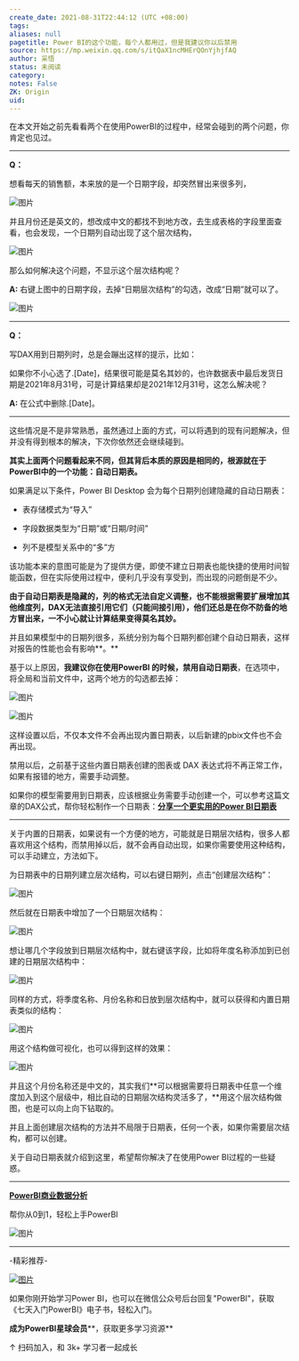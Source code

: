 ```yaml
---
create_date: 2021-08-31T22:44:12 (UTC +08:00)
tags: 
aliases: null
pagetitle: Power BI的这个功能，每个人都用过，但是我建议你以后禁用
source: https://mp.weixin.qq.com/s/itQaX1ncMHErQOnYjhjfAQ
author: 采悟
status: 未阅读
category: 
notes: False
ZK: Origin
uid: 
---
```


在本文开始之前先看看两个在使用PowerBI的过程中，经常会碰到的两个问题，你肯定也见过。

___

**Q：**

想看每天的销售额，本来放的是一个日期字段，却突然冒出来很多列，

![图片](https://mmbiz.qpic.cn/mmbiz_png/aHEbZtANQJPUabZXugXKNdmeUzxwJM4OMad0O08zgFdRica4SxgbzCE7syiaD0xYF5ywvS18nK1asdqUOeA43TGw/640?wx_fmt=png&wxfrom=5&wx_lazy=1&wx_co=1)

并且月份还是英文的，想改成中文的都找不到地方改，去生成表格的字段里面查看，也会发现，一个日期列自动出现了这个层次结构，

![图片](https://mmbiz.qpic.cn/mmbiz_png/aHEbZtANQJPUabZXugXKNdmeUzxwJM4OJApCHrXfvt9hovUb4yzex8jWb5v0nniauCcUUhcg53Uc6bjvoeryRaw/640?wx_fmt=png&wxfrom=5&wx_lazy=1&wx_co=1)

那么如何解决这个问题，不显示这个层次结构呢？

**A:** 右键上图中的日期字段，去掉“日期层次结构”的勾选，改成“日期”就可以了。

![图片](https://mmbiz.qpic.cn/mmbiz_png/aHEbZtANQJPUabZXugXKNdmeUzxwJM4Ocjbd4O8vpqgKtvfglCBI3Mzf5cDicZFTAvian0r7TbGyh1wqgXicleEkw/640?wx_fmt=png&wxfrom=5&wx_lazy=1&wx_co=1)

___

**Q：**

写DAX用到日期列时，总是会蹦出这样的提示，比如：

如果你不小心选了.\[Date\]，结果很可能是莫名其妙的，也许数据表中最后发货日期是2021年8月31号，可是计算结果却是2021年12月31号，这怎么解决呢？

**A:** 在公式中删除.\[Date\]。

___

这些情况是不是非常熟悉，虽然通过上面的方式，可以将遇到的现有问题解决，但并没有得到根本的解决，下次你依然还会继续碰到。

**其实上面两个问题看起来不同，但其背后本质的原因是相同的，根源就在于PowerBI中的一个功能：自动日期表。**

如果满足以下条件，Power BI Desktop 会为每个日期列创建隐藏的自动日期表：  

-   表存储模式为“导入”
    
-   字段数据类型为“日期”或“日期/时间”
    
-   列不是模型关系中的“多”方
    

该功能本来的意图可能是为了提供方便，即使不建立日期表也能快捷的使用时间智能函数，但在实际使用过程中，便利几乎没有享受到，而出现的问题倒是不少。

**由于自动日期表是隐藏的，列的格式无法自定义调整，也不能根据需要扩展增加其他维度列，DAX无法直接引用它们（只能间接引用），他们还总是在你不防备的地方冒出来，一不小心就让计算结果变得莫名其妙。**

并且如果模型中的日期列很多，系统分别为每个日期列都创建个自动日期表，这样对报告的性能也会有影响**。**

基于以上原因，**我建议你在使用PowerBI 的时候，禁用自动日期表**，在选项中，将全局和当前文件中，这两个地方的勾选都去掉：

![图片](https://mmbiz.qpic.cn/mmbiz_png/aHEbZtANQJPUabZXugXKNdmeUzxwJM4Oa0xJvtCOotFXKaTAC1xXB2GhbDG4xEMHO5jA4CkzodicunpoVu4ibxibA/640?wx_fmt=png&wxfrom=5&wx_lazy=1&wx_co=1)

![图片](https://mmbiz.qpic.cn/mmbiz_png/aHEbZtANQJPUabZXugXKNdmeUzxwJM4OvrURLox7kKAXur667CG1fI4hX2PfFVUj30W5XPAticRfq5ia2HCiaPVJw/640?wx_fmt=png&wxfrom=5&wx_lazy=1&wx_co=1)

这样设置以后，不仅本文件不会再出现内置日期表，以后新建的pbix文件也不会再出现。

禁用以后，之前基于这些内置日期表创建的图表或 DAX 表达式将不再正常工作，如果有报错的地方，需要手动调整。

如果你的模型需要用到日期表，应该根据业务需要手动创建一个，可以参考这篇文章的DAX公式，帮你轻松制作一个日期表：[**分享一个更实用的Power BI日期表**](http://mp.weixin.qq.com/s?__biz=MzA4MzQwMjY4MA==&mid=2484076559&idx=1&sn=e00814afa6a2013e3ba3a19cfb575f39&chksm=8e13aad8b96423ce61ca80169b35047204be5c7e4750491f84d7ff327eba9c093c9aa9a829f2&scene=21#wechat_redirect)

___

关于内置的日期表，如果说有一个方便的地方，可能就是日期层次结构，很多人都喜欢用这个结构，而禁用掉以后，就不会再自动出现，如果你需要使用这种结构，可以手动建立，方法如下。

为日期表中的日期列建立层次结构，可以右键日期列，点击“创建层次结构”：  

![图片](https://mmbiz.qpic.cn/mmbiz_png/aHEbZtANQJPUabZXugXKNdmeUzxwJM4ONdKKpQkzUg6le0uibzkTVqYib3lrchibJ1YGuiaOKQueHd5H49MhSPdDsg/640?wx_fmt=png&wxfrom=5&wx_lazy=1&wx_co=1)

然后就在日期表中增加了一个日期层次结构：  

![图片](https://mmbiz.qpic.cn/mmbiz_png/aHEbZtANQJPUabZXugXKNdmeUzxwJM4OovyX3wKkVSw0iaOs9XREVOic7XCHk6mkbBfkkCyYZFic5Z825aPNRZf3g/640?wx_fmt=png&wxfrom=5&wx_lazy=1&wx_co=1)

想让哪几个字段放到日期层次结构中，就右键该字段，比如将年度名称添加到已创建的日期层次结构中：

![图片](https://mmbiz.qpic.cn/mmbiz_png/aHEbZtANQJPUabZXugXKNdmeUzxwJM4OqjI1IkIobErW8hhTxVqFEhO5vNJgMYNAFLDI2S5AzbUrhFYwxZ3aqg/640?wx_fmt=png&wxfrom=5&wx_lazy=1&wx_co=1)

同样的方式，将季度名称、月份名称和日放到层次结构中，就可以获得和内置日期表类似的结构：

![图片](https://mmbiz.qpic.cn/mmbiz_png/aHEbZtANQJPUabZXugXKNdmeUzxwJM4OPJBYicfnZtlchGYEkD2zwU571ZM4ibSTfPlqD69Vm9kOE52JpOaEd7sA/640?wx_fmt=png&wxfrom=5&wx_lazy=1&wx_co=1)

用这个结构做可视化，也可以得到这样的效果：

![图片](https://mmbiz.qpic.cn/mmbiz_png/aHEbZtANQJPUabZXugXKNdmeUzxwJM4Ob69r3SgMm2KowlF1vRiaic9P1KYtVtPjsnC4IyPNFI4PJRpOAxO0JzIA/640?wx_fmt=png&wxfrom=5&wx_lazy=1&wx_co=1)

并且这个月份名称还是中文的，其实我们**可以根据需要将日期表中任意一个维度加入到这个层级中，相比自动的日期层次结构灵活多了，**用这个层次结构做图，也是可以向上向下钻取的。

并且上面创建层次结构的方法并不局限于日期表，任何一个表，如果你需要层次结构，都可以创建。

关于自动日期表就介绍到这里，希望帮你解决了在使用Power BI过程的一些疑惑。

___

**[PowerBI商业数据分析](http://mp.weixin.qq.com/s?__biz=MzA4MzQwMjY4MA==&mid=2484074987&idx=1&sn=5cf4ba4b683ee9136bb7a26f6e9bcf01&chksm=8e0c533cb97bda2add48a4576b9c1e230249a5a4160dd93cd677a37ea21d26fc9cc26fc4cb1c&scene=21#wechat_redirect)**

帮你从0到1，轻松上手PowerBI

![图片](https://mmbiz.qpic.cn/mmbiz_png/aHEbZtANQJNuVIqc0mzbKDNPmI0mwcTkvUibMVjf4z1bY0MYFh7lAkqrcHiaEHE4UicvjJjibpmkxJjc4TDlVO04qg/640?wx_fmt=png&wxfrom=5&wx_lazy=1&wx_co=1)

___

\-精彩推荐-

[![图片](https://mmbiz.qpic.cn/mmbiz_jpg/aHEbZtANQJPUabZXugXKNdmeUzxwJM4OyUpTibBJjoq1jk8CzVZJz6s4nJRW1ViammT4ecqAJ7iapDccKNNrwtLYQ/640?wx_fmt=jpeg&wxfrom=5&wx_lazy=1&wx_co=1)](http://mp.weixin.qq.com/s?__biz=MzA4MzQwMjY4MA==&mid=2484077212&idx=1&sn=bb3dac9becf80b5d929e5dc8405158dd&chksm=8e13a84bb964215d6362f78768cdefa18def4dfc8cd5c14f075442431604ed9c9729e4051a4b&scene=21#wechat_redirect)

[](http://mp.weixin.qq.com/s?__biz=MzA4MzQwMjY4MA==&mid=2484077048&idx=1&sn=b3da0a4079ed8366c67982912e795d59&chksm=8e13ab2fb964223978c16d5647e4a28eaeb50bc7338c4e82f4e14f2cddc8bb844b956f09beb6&scene=21#wechat_redirect)

如果你刚开始学习Power BI，也可以在微信公众号后台回复"PowerBI"，获取《七天入门PowerBI》电子书，轻松入门。

**成为PowerBI星球会员****，获取更多学习资源**

↑ 扫码加入，和 3k+ 学习者一起成长
